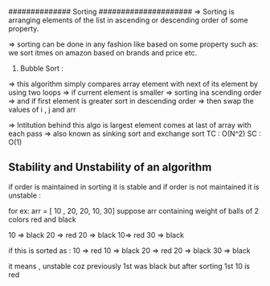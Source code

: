 
############## Sorting #####################
=> Sorting is  arranging elements of the list in ascending or descending order of some property.

=> sorting can be done in any fashion like based on some property such as: we sort itmes on amazon based on brands and price etc.

1. Bubble Sort :

=> this algorithm simply compares array element with next of its element by using two loops
=> if current element is smaller
        => sorting ina scending order
        => and if first element is greater sort in descending order
=> then swap the values of i , j and arr

=> Intitution behind this algo is largest element comes at last of array with each pass
=> also known as sinking sort and exchange sort
TC : O(N^2)
SC : O(1)

## Stability and Unstability of an algorithm 

if order is maintained in sorting it is stable and if order is not maintained it is unstable :

for ex: arr = [ 10 , 20, 20, 10, 30]
suppose arr containing weight of balls of 2 colors red and black

10 => black
20 => red
20 => black
10=> red
30 => black

if this is sorted as : 
10 => red
10 => black 
20 => red
20 => black
30 => black

it means , unstable coz previously 1st was black but after sorting 1st 10 is red
